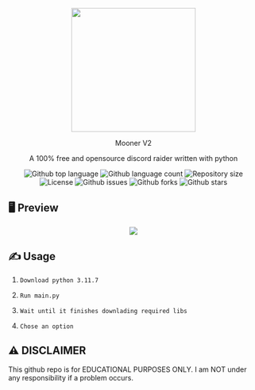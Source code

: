 <p align="center">
  <img src="https://i.imgur.com/hnZ9vgk.png" width="250" height="250">
</p>
<p align="center">
  Mooner V2
</p>
<p align="center">
  A 100% free and opensource discord raider written with python
</p>

<p align="center">
  <img alt="Github top language" src="https://img.shields.io/github/languages/top/R3CI/MoonerV2?style=flat&color=red">

  <img alt="Github language count" src="https://img.shields.io/github/languages/count/R3CI/MoonerV2?style=flat&color=red">

  <img alt="Repository size" src="https://img.shields.io/github/repo-size/R3CI/MoonerV2?style=flat&color=red">

  <img alt="License" src="https://img.shields.io/github/license/R3CI/MoonerV2?style=flat&color=orange">

  <img alt="Github issues" src="https://img.shields.io/github/issues/R3CI/MoonerV2?style=flat&color=red">

  <img alt="Github forks" src="https://img.shields.io/github/forks/R3CI/MoonerV2?style=flat&color=red">

  <img alt="Github stars" src="https://img.shields.io/github/stars/R3CI/MoonerV2?style=flat&color=red">
</p>

## 🖥 Preview
<p align="center">
  <img src="https://i.imgur.com/63pKwQ1.png">
</p>

## ✍️ Usage
1. `Download python 3.11.7`

2. `Run main.py`

3. `Wait until it finishes downlading required libs`

4. `Chose an option`


## ⚠️ DISCLAIMER
This github repo is for EDUCATIONAL PURPOSES ONLY. I am NOT under any responsibility if a problem occurs.
